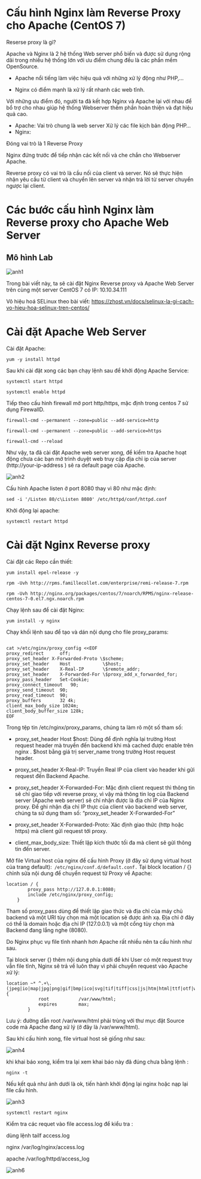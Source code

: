 # Cấu hình Nginx làm Reverse Proxy cho Apache (CentOS 7)

Reserse proxy là gì?

Apache và Nginx là 2 hệ thống Web server phổ biến và được sử dụng rộng dãi trong nhiều hệ thống lớn với ưu điểm chung đều là các phần mềm OpenSource.

- Apache nổi tiếng làm việc hiệu quả với những xử lý động như PHP,…

- Nginx có điểm mạnh là xử lý rất nhanh các web tĩnh.

Với những ưu điểm đó, người ta đã kết hợp Nginx và Apache lại với nhau để bổ trợ cho nhau giúp hệ thống Webserver thêm phần hoàn thiện và đạt hiệu quả cao.

- Apache:
Vai trò chung là web server
Xử lý các file kịch bản động PHP…
- Nginx:

Đóng vai trò là 1 Reverse Proxy

Nginx đứng trước để tiếp nhận các kết nối và che chắn cho Webserver Apache.

Reverse proxy có vai trò là cầu nối của client và server. Nó sẽ thực hiện nhận yêu cầu từ client và chuyển lên server và nhận trả lời từ server chuyển ngược lại client.

# Các bước cấu hình Nginx làm Reverse proxy cho Apache Web Server

## Mô hình Lab

![anh1](https://image.prntscr.com/image/bO65kNTQSqOh7lWhgEXyVw.png)

Trong bài viết này, ta sẽ cài đặt Nginx Reverse proxy và Apache Web Server trên cùng một server CentOS 7 có IP: 10.10.34.111

Vô hiệu hoá SELinux theo bài viết: https://zhost.vn/docs/selinux-la-gi-cach-vo-hieu-hoa-selinux-tren-centos/

# Cài đặt Apache Web Server

Cài đặt Apache:
```
yum -y install httpd

```

Sau khi cài đặt xong các bạn chạy lệnh sau để khởi động Apache Service:

```
systemctl start httpd

systemctl enable httpd

```

Tiếp theo cấu hình firewall mở port http/https, mặc định trong centos 7 sử dụng FirewallD.

```
firewall-cmd --permanent --zone=public --add-service=http 

firewall-cmd --permanent --zone=public --add-service=https

firewall-cmd --reload
```
Như vậy, ta đã cài đặt Apache web server xong, để kiểm tra Apache hoạt động chưa các bạn mở trình duyệt web truy cập địa chỉ ip của server (http://your-ip-address ) sẽ ra default page của Apache.

![anh2](https://image.prntscr.com/image/aaEqrclNS6uLWLJqi17JFw.png)

Cấu hình Apache listen ở port 8080 thay vì 80 như mặc định:

```
sed -i '/Listen 80/c\Listen 8080' /etc/httpd/conf/httpd.conf
```

Khởi động lại apache:
```
systemctl restart httpd

```

# Cài đặt Nginx Reverse proxy

Cài đặt các Repo cần thiết:

```
yum install epel-release -y

rpm -Uvh http://rpms.famillecollet.com/enterprise/remi-release-7.rpm 

rpm -Uvh http://nginx.org/packages/centos/7/noarch/RPMS/nginx-release-centos-7-0.el7.ngx.noarch.rpm

```

Chạy lệnh sau để cài đặt Nginx:

```
yum install -y nginx

```

Chạy khối lệnh sau để tạo và dán nội dụng cho file proxy_params:

```

cat >/etc/nginx/proxy_config <<EOF
proxy_redirect      off;
proxy_set_header X-Forwarded-Proto \$scheme;
proxy_set_header    Host            \$host;
proxy_set_header    X-Real-IP       \$remote_addr;
proxy_set_header    X-Forwarded-For \$proxy_add_x_forwarded_for;
proxy_pass_header   Set-Cookie;
proxy_connect_timeout   90;
proxy_send_timeout  90;
proxy_read_timeout  90;
proxy_buffers       32 4k;
client_max_body_size 1024m;
client_body_buffer_size 128k;
EOF

```

Trong tệp tin /etc/nginx/proxy_params, chúng ta làm rõ một số tham số:

- proxy_set_header Host $host: Dùng để định nghĩa lại trường Host request header mà truyền đến backend khi mà cached được enable trên nginx . $host bằng giá trị server_name trong trường Host request header.

- proxy_set_header X-Real-IP: Truyền Real IP của client vào header khi gửi request đến Backend Apache.

- proxy_set_header X-Forwarded-For: Mặc định client request thì thông tin sẽ chỉ giao tiếp với reverse proxy, vì vậy mà thông tin log của Backend server (Apache web server) sẽ chỉ nhận được là địa chỉ IP của Nginx proxy. Để ghi nhận địa chỉ IP thực của client vào backend web server, chúng ta sử dụng tham số: “proxy_set_header X-Forwarded-For”

- proxy_set_header X-Forwarded-Proto: Xác định giao thức (http hoặc https) mà client gửi request tới proxy.

- client_max_body_size: Thiết lập kích thước tối đa mà client sẽ gửi thông tin đến server.

Mở file Virtual host của nginx để cấu hình Proxy (ở đây sử dụng virtual host của trang default):` /etc/nginx/conf.d/default.conf.` Tại block location / {} chỉnh sửa nội dung để chuyển request từ Proxy về Apache:

```
location / {
        proxy_pass http://127.0.0.1:8080;
        include /etc/nginx/proxy_config;
    }
```

Tham số proxy_pass dùng để thiết lập giao thức và địa chỉ của máy chủ backend và một URI tùy chọn mà một location sẽ được ánh xạ. Địa chỉ ở đây có thể là domain hoặc địa chỉ IP (127.0.0.1) và một cổng tùy chọn mà Backend đang lắng nghe (8080).

Do Nginx phục vụ file tĩnh nhanh hơn Apache rất nhiều nên ta cấu hình như sau.

Tại block server {} thêm nội dung phía dưới để khi User có một request truy vẫn file tĩnh, Nginx sẽ trả về luôn thay vì phải chuyển request vào Apache xử lý:

```
location ~* ^.+\.(jpeg|io|map|jpg|png|gif|bmp|ico|svg|tif|tiff|css|js|htm|html|ttf|otf|webp|woff|txt|csv|rtf|doc|docx|xls|xlsx|ppt|pptx|odf|odp|ods|odt|pdf|psd|ai|eot|eps|ps|zip|tar|tgz|gz|rar|bz2|7z|aac|m4a|mp3|mp4|ogg|wav|wma|3gp|avi|flv|m4v|mkv|mov|mpeg|mpg|wmv|exe|iso|dmg|swf)$ {
            root           /var/www/html;
            expires        max;
        }
```
Lưu ý: đường dẫn root /var/www/html phải trùng với thư mục đặt Source code mà Apache đang xử lý (ở đây là /var/www/html).

Sau khi cấu hình xong, file virtual host sẽ giống như sau:

![anh4](https://image.prntscr.com/image/Rg7i7_TDQeC7xholluHp8A.png)

khi khai báo xong, kiểm tra lại xem khai báo này đã đúng chưa bằng lệnh :

```
nginx -t
```
Nếu kết quả như ảnh dưới là ok, tiến hành khởi động lại nginx hoặc nạp lại file cấu hình.

![anh3](https://image.prntscr.com/image/hYYY9wiJQ66l036QgGo3lg.png)

```
systemctl restart nginx

```


Kiểm tra các requet vào file access.log để kiểu tra :

dùng lệnh tailf access.log

 nginx /var/log/nginx/access.log

apache /var/log/httpd/access_log 

![anh6](https://image.prntscr.com/image/9-EzlVm0SJ_eN643mhGoFQ.png)